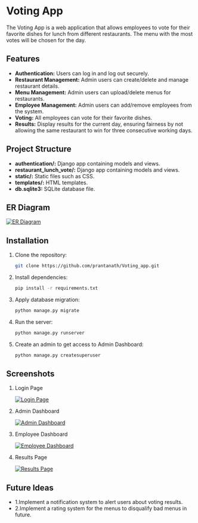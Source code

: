 # Voting App

The Voting App is a web application that allows employees to vote for their favorite dishes for lunch from different restaurants. The menu with the most votes will be chosen for the day.

## Features

- **Authentication:** Users can log in and log out securely.
- **Restaurant Management:** Admin users can create/delete and manage restaurant details.
- **Menu Management:** Admin users can upload/delete menus for restaurants.
- **Employee Management:** Admin users can add/remove employees from the system.
- **Voting:** All employees can vote for their favorite dishes.
- **Results:** Display results for the current day, ensuring fairness by not allowing the same restaurant to win for three consecutive working days.

## Project Structure

- **authentication/:** Django app containing models and views.
- **restaurant_lunch_vote/:** Django app containing models and views.
- **static/:** Static files such as CSS.
- **templates/:** HTML templates.
- **db.sqlite3:** SQLite database file.

## ER Diagram
[![ER Diagram](https://i.postimg.cc/NfsFVqv8/Screenshot-2024-02-01-031058.png)](https://postimg.cc/7bRqGR6b)

## Installation

1. Clone the repository:

   ```bash
   git clone https://github.com/prantanath/Voting_app.git

2. Install dependencies:

   ```bash
   pip install -r requirements.txt
   
3. Apply database migration:
   
   ```bash
   python manage.py migrate

4. Run the server:

   ```bash
   python manage.py runserver

5. Create an admin to get access to Admin Dashboard:

   ```bash
   python manage.py createsuperuser

## Screenshots
1. Login Page
   
   [![Login Page](https://i.postimg.cc/hPVF9h5p/Screenshot-2024-02-01-034502.png)](https://postimg.cc/N5GPtGYH)
   
2. Admin Dashboard
   
   [![Admin Dashboard](https://i.postimg.cc/bJ4Mnj07/Screenshot-2024-02-01-034550.png)](https://postimg.cc/KkrJXwHf)
   
3. Employee Dashboard
   
   [![Employee Dashboard](https://i.postimg.cc/dt2Xhphf/Screenshot-2024-02-01-034822.png)](https://postimg.cc/3dw96LCj)
   
4. Results Page
   
   [![Results Page](https://i.postimg.cc/6QvC3J32/Screenshot-2024-02-01-035630.png)](https://postimg.cc/cKdv9zf0)

## Future Ideas
- 1.Implement a notification system to alert users about voting results.
- 2.Implement a rating system for the menus to disqualify bad menus in future.
   

